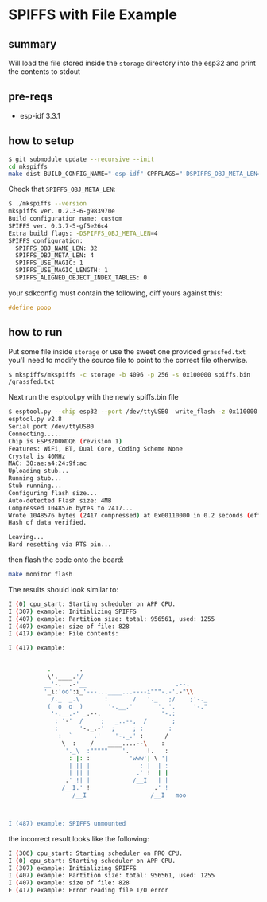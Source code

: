# SPIFFS with File Example

## summary

Will load the file stored inside the `storage` directory into the esp32 and print the contents to stdout

## pre-reqs

- esp-idf 3.3.1

## how to setup

```bash
$ git submodule update --recursive --init
cd mkspiffs
make dist BUILD_CONFIG_NAME="-esp-idf" CPPFLAGS="-DSPIFFS_OBJ_META_LEN=4"
```

Check that `SPIFFS_OBJ_META_LEN`:

```bash
$ ./mkspiffs --version
mkspiffs ver. 0.2.3-6-g983970e
Build configuration name: custom
SPIFFS ver. 0.3.7-5-gf5e26c4
Extra build flags: -DSPIFFS_OBJ_META_LEN=4
SPIFFS configuration:
  SPIFFS_OBJ_NAME_LEN: 32
  SPIFFS_OBJ_META_LEN: 4
  SPIFFS_USE_MAGIC: 1
  SPIFFS_USE_MAGIC_LENGTH: 1
  SPIFFS_ALIGNED_OBJECT_INDEX_TABLES: 0
```

your sdkconfig must contain the following, diff yours against this:

```c
#define poop
```

## how to run

Put some file inside `storage` or use the sweet one provided `grassfed.txt` you'll need to modify the source file to point to the correct file otherwise.


```bash
$ mkspiffs/mkspiffs -c storage -b 4096 -p 256 -s 0x100000 spiffs.bin
/grassfed.txt
```

Next run the esptool.py with the newly spiffs.bin file

```bash
$ esptool.py --chip esp32 --port /dev/ttyUSB0  write_flash -z 0x110000 spiffs.bin
esptool.py v2.8
Serial port /dev/ttyUSB0
Connecting.....
Chip is ESP32D0WDQ6 (revision 1)
Features: WiFi, BT, Dual Core, Coding Scheme None
Crystal is 40MHz
MAC: 30:ae:a4:24:9f:ac
Uploading stub...
Running stub...
Stub running...
Configuring flash size...
Auto-detected Flash size: 4MB
Compressed 1048576 bytes to 2417...
Wrote 1048576 bytes (2417 compressed) at 0x00110000 in 0.2 seconds (effective 39179.5 kbit/s)...
Hash of data verified.

Leaving...
Hard resetting via RTS pin...
```

then flash the code onto the board:

```bash
make monitor flash
```

The results should look similar to:

```bash
I (0) cpu_start: Starting scheduler on APP CPU.
I (307) example: Initializing SPIFFS
I (407) example: Partition size: total: 956561, used: 1255
I (407) example: size of file: 828
I (417) example: File contents:

I (417) example: 


           .        .
           \'.____.'/
          __'-.  .-'__                         .--.
          '_i:'oo':i_'---...____...----i"""-.-'.-"\\
            /._  _.\       :       /   '._   ;/    ;'-._
           (  o  o  )       '-.__.'       '. '.     '-."
            '-.__.-' _.--.                 '-.:
             : '-'  /     ;   _..--,  /       ;
             :      '-._.-'  ;     ; :       :
              :  `      .'    '-._.' :      /
               \  :    /    ____....--\    :
                '._\  :"""""    '.     !.   :
                 : |: :           'www'| \ '|
                 | || |              : |  | :
                 | || |             .' !  | |
                .' !| |            /__I   | |
               /__I.' !                  .' !
                  /__I                  /__I   moo



I (487) example: SPIFFS unmounted
```

the incorrect result looks like the following:

```bash
I (306) cpu_start: Starting scheduler on PRO CPU.
I (0) cpu_start: Starting scheduler on APP CPU.
I (307) example: Initializing SPIFFS
I (407) example: Partition size: total: 956561, used: 1255
I (407) example: size of file: 828
E (417) example: Error reading file I/O error
```